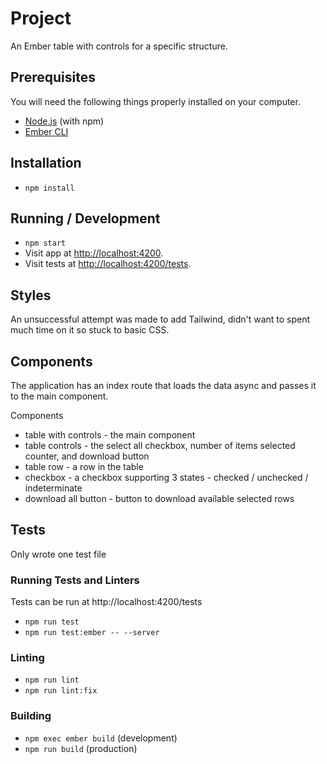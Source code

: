 # Project

An Ember table with controls for a specific structure.

## Prerequisites

You will need the following things properly installed on your computer.

- [Node.js](https://nodejs.org/) (with npm)
- [Ember CLI](https://cli.emberjs.com/release/)

## Installation

- `npm install`

## Running / Development

- `npm start`
- Visit app at [http://localhost:4200](http://localhost:4200).
- Visit tests at [http://localhost:4200/tests](http://localhost:4200/tests).

## Styles

An unsuccessful attempt was made to add Tailwind, didn't want to spent much time on it so stuck to basic CSS.

## Components

The application has an index route that loads the data async and passes it to the main component.

Components
- table with controls - the main component
- table controls - the select all checkbox, number of items selected counter, and download button
- table row - a row in the table
- checkbox - a checkbox supporting 3 states - checked / unchecked / indeterminate
- download all button - button to download available selected rows

## Tests

Only wrote one test file

### Running Tests and Linters

Tests can be run at http://localhost:4200/tests 

- `npm run test`
- `npm run test:ember -- --server`

### Linting

- `npm run lint`
- `npm run lint:fix`

### Building

- `npm exec ember build` (development)
- `npm run build` (production)
